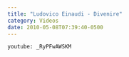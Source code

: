 ```yaml
---
title: "Ludovico Einaudi - Divenire"
category: Videos
date: 2010-05-08T07:39:40-0500
---
```


`youtube: _RyPFwAWSKM`